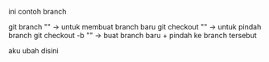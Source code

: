 ini contoh branch

git branch "<nama branch>" -> untuk membuat branch baru
git checkout "<nama branch>" -> untuk pindah branch
git checkout -b "<nama branch>" -> buat branch baru + pindah ke branch tersebut

aku ubah disini
